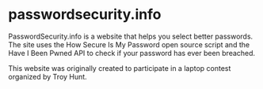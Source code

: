 # passwordsecurity.info
PasswordSecurity.info is a website that helps you select better passwords. The site uses the How Secure Is My Password open source script and the Have I Been Pwned API to check if your password has ever been breached.


This website was originally created to participate in a laptop contest organized by Troy Hunt.
